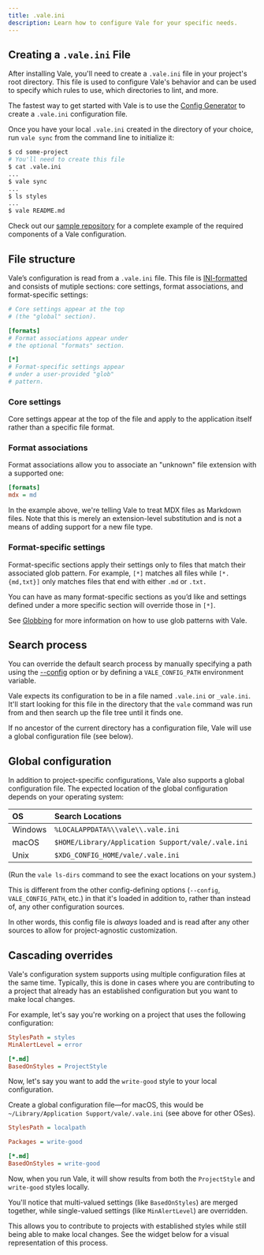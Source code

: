 ```yaml
---
title: .vale.ini
description: Learn how to configure Vale for your specific needs.
---
```


<script>
    import Alert from '$lib/components/Alert.svelte';
    import CoreSettings from '$lib/components/docs/CoreSettings.svelte';
    import FormatSettings from '$lib/components/docs/FormatSettings.svelte';
    import Cascade from '$lib/components/docs/Cascade.svelte';
</script>

## Creating a `.vale.ini` File

After installing Vale, you'll need to create a `.vale.ini` file in your
project's root directory. This file is used to configure Vale's behavior and
can be used to specify which rules to use, which directories to lint, and more.

The fastest way to get started with Vale is to use the
[Config Generator](/generator) to create a `.vale.ini` configuration file.

Once you have your local `.vale.ini` created in the directory of your choice,
run `vale sync` from the command line to initialize it:

```bash
$ cd some-project
# You'll need to create this file
$ cat .vale.ini
...
$ vale sync
...
$ ls styles
...
$ vale README.md
```

Check out our [sample repository][1] for a complete example of the required
components of a Vale configuration.

## File structure

Vale’s configuration is read from a `.vale.ini` file. This file is
[INI-formatted][4] and consists of mutiple sections: core settings,
format associations, and format-specific settings:

```ini
# Core settings appear at the top
# (the "global" section).

[formats]
# Format associations appear under
# the optional "formats" section.

[*]
# Format-specific settings appear
# under a user-provided "glob"
# pattern.
```

### Core settings

<CoreSettings />

Core settings appear at the top of the file and apply to the application itself
rather than a specific file format.

### Format associations

Format associations allow you to associate an "unknown" file extension with a
supported one:

```ini
[formats]
mdx = md
```

In the example above, we're telling Vale to treat MDX files as Markdown files.
Note that this is merely an extension-level substitution and is not a means of
adding support for a new file type.

### Format-specific settings

<FormatSettings />

Format-specific sections apply their settings only to files that match their
associated glob pattern. For example, `[*]` matches all files while
`[*.{md,txt}]` only matches files that end with either `.md` or `.txt.`

You can have as many format-specific sections as you’d like and settings
defined under a more specific section will override those in `[*]`.

See [Globbing](/guide/globbing) for more information on how to use glob
patterns with Vale.

## Search process

<Alert>
You can override the default search process by manually specifying a path using
the <a class="underline" href="/manual/config">--config</a> option or by defining a <code>VALE_CONFIG_PATH</code> environment variable.
</Alert>

Vale expects its configuration to be in a file named `.vale.ini` or
`_vale.ini`. It'll start looking for this file in the directory that the
`vale` command was run from and then search up the file tree until it finds
one.

If no ancestor of the current directory has a configuration file, Vale will
use a global configuration file (see below).

## Global configuration

In addition to project-specific configurations, Vale also supports a global
configuration file. The expected location of the global configuration depends
on your operating system:

| OS      | Search Locations                                   |
| :------ | :------------------------------------------------- |
| Windows | `%LOCALAPPDATA%\\vale\\.vale.ini`                  |
| macOS   | `$HOME/Library/Application Support/vale/.vale.ini` |
| Unix    | `$XDG_CONFIG_HOME/vale/.vale.ini`                  |

(Run the `vale ls-dirs` command to see the exact locations on your system.)

This is different from the other config-defining options (`--config`,
`VALE_CONFIG_PATH`, etc.) in that it's loaded in addition to, rather than
instead of, any other configuration sources.

In other words, this config file is _always_ loaded and is read after
any other sources to allow for project-agnostic customization.

## Cascading overrides

Vale's configuration system supports using multiple configuration files at
the same time. Typically, this is done in cases where you are contributing to
a project that already has an established configuration but you want to make
local changes.

For example, let's say you're working on a project that uses the following
configuration:

```ini
StylesPath = styles
MinAlertLevel = error

[*.md]
BasedOnStyles = ProjectStyle
```

Now, let's say you want to add the `write-good` style to your local
configuration.

Create a global configuration file&mdash;for macOS, this would be
`~/Library/Application Support/vale/.vale.ini` (see above for other OSes).

```ini
StylesPath = localpath

Packages = write-good

[*.md]
BasedOnStyles = write-good
```

Now, when you run Vale, it will show results from both the `ProjectStyle` and
`write-good` styles locally.

You'll notice that multi-valued settings (like `BasedOnStyles`) are merged
together, while single-valued settings (like `MinAlertLevel`) are overridden.

This allows you to contribute to projects with established styles while
still being able to make local changes. See the widget below for a visual
representation of this process.

<Cascade />

[1]: https://github.com/errata-ai/vale-boilerplate
[2]: https://github.com/errata-ai/Microsoft
[3]: https://github.com/errata-ai/write-good
[4]: https://ini.unknwon.io/docs/intro

